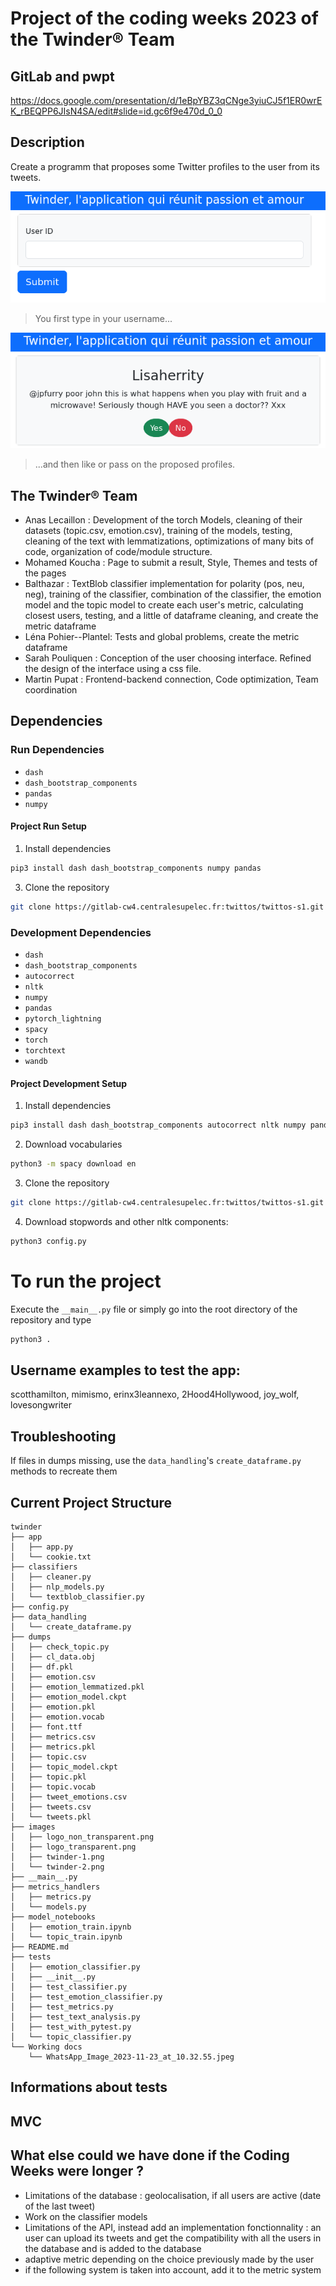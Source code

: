 # Project of the coding weeks 2023 of the Twinder® Team

## GitLab and pwpt

https://docs.google.com/presentation/d/1eBpYBZ3qCNge3yiuCJ5f1ER0wrEK_rBEQPP6JIsN4SA/edit#slide=id.gc6f9e470d_0_0

## Description

Create a programm that proposes some Twitter profiles to the user from its tweets.

![First you write a username](images/twinder-1.png)

> You first type in your username...

![Then you get profiles proposed for you](images/twinder-2.png)

> ...and then like or pass on the proposed profiles.

## The Twinder® Team

- Anas Lecaillon : Development of the torch Models, cleaning of their datasets (topic.csv, emotion.csv),
training of the models, testing, cleaning of the text with lemmatizations, optimizations of many bits of code,
organization of code/module structure.
- Mohamed Koucha : Page to submit a result, Style, Themes and tests of the pages
- Balthazar : TextBlob classifier implementation for polarity (pos, neu, neg), training of the classifier, 
            combination of the classifier, the emotion model and the topic model to create each user's metric,
            calculating closest users, testing, and a little of dataframe cleaning, and create the metric dataframe
- Léna Pohier--Plantel: Tests and global problems, create the metric dataframe
- Sarah Pouliquen : Conception of the user choosing interface. Refined the design of the interface using a css file.
- Martin Pupat : Frontend-backend connection, Code optimization, Team coordination

## Dependencies

### Run Dependencies

- `dash`
- `dash_bootstrap_components`
- `pandas`
- `numpy`

#### Project Run Setup     

1. Install dependencies
```bash
pip3 install dash dash_bootstrap_components numpy pandas
```

3. Clone the repository
```bash
git clone https://gitlab-cw4.centralesupelec.fr:twittos/twittos-s1.git
```

### Development Dependencies

- `dash`
- `dash_bootstrap_components`
- `autocorrect`
- `nltk`
- `numpy`
- `pandas`
- `pytorch_lightning`
- `spacy`
- `torch`
- `torchtext`
- `wandb`

#### Project Development Setup     

1. Install dependencies
```bash
pip3 install dash dash_bootstrap_components autocorrect nltk numpy pandas torch pytorch_lightning spacy torchtext wandb
```

2. Download vocabularies
```bash
python3 -m spacy download en
```

3. Clone the repository
```bash
git clone https://gitlab-cw4.centralesupelec.fr:twittos/twittos-s1.git
```

4. Download stopwords and other nltk components:
```bash
python3 config.py
```

# To run the project

Execute the `__main__.py` file or simply go into the root directory of the repository
and type

```bash
python3 .
```

## Username examples to test the app:

scotthamilton, mimismo, erinx3leannexo, 2Hood4Hollywood, joy_wolf, lovesongwriter

## Troubleshooting

If files in dumps missing, use the `data_handling`'s `create_dataframe.py` methods
to recreate them


## Current Project Structure
```
twinder
├── app
│   ├── app.py
│   └── cookie.txt
├── classifiers
│   ├── cleaner.py
│   ├── nlp_models.py
│   └── textblob_classifier.py
├── config.py
├── data_handling
│   └── create_dataframe.py
├── dumps
│   ├── check_topic.py
│   ├── cl_data.obj
│   ├── df.pkl
│   ├── emotion.csv
│   ├── emotion_lemmatized.pkl
│   ├── emotion_model.ckpt
│   ├── emotion.pkl
│   ├── emotion.vocab
│   ├── font.ttf
│   ├── metrics.csv
│   ├── metrics.pkl
│   ├── topic.csv
│   ├── topic_model.ckpt
│   ├── topic.pkl
│   ├── topic.vocab
│   ├── tweet_emotions.csv
│   ├── tweets.csv
│   └── tweets.pkl
├── images
│   ├── logo_non_transparent.png
│   ├── logo_transparent.png
│   ├── twinder-1.png
│   └── twinder-2.png
├── __main__.py
├── metrics_handlers
│   ├── metrics.py
│   └── models.py
├── model_notebooks
│   ├── emotion_train.ipynb
│   └── topic_train.ipynb
├── README.md
├── tests
│   ├── emotion_classifier.py
│   ├── __init__.py
│   ├── test_classifier.py
│   ├── test_emotion_classifier.py
│   ├── test_metrics.py
│   ├── test_text_analysis.py
│   ├── test_with_pytest.py
│   └── topic_classifier.py
└── Working docs
    └── WhatsApp_Image_2023-11-23_at_10.32.55.jpeg
```

## Informations about tests

## MVC

## What else could we have done if the Coding Weeks were longer ?

- Limitations of the database : geolocalisation, if all users are active (date of the last tweet)
- Work on the classifier models
- Limitations of the API, instead add an implementation fonctionnality : an user can upload its tweets and get the compatibility with all the users in the database and is added to the database
- adaptive metric depending on the choice previously made by the user
- if the following system is taken into account, add it to the metric system
